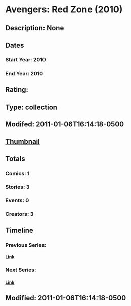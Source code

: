 # Avengers: Red Zone (2010)
## Description: None
## Dates
### Start Year: 2010
### End Year: 2010
## Rating: 
## Type: collection
## Modifed: 2011-01-06T16:14:18-0500
## [Thumbnail](http://i.annihil.us/u/prod/marvel/i/mg/9/a0/4baa972fb9806.jpg)
## Totals
### Comics: 1
### Stories: 3
### Events: 0
### Creators: 3
## Timeline
### Previous Series: 
#### [Link]()
### Next Series: 
#### [Link]()
## Modified: 2011-01-06T16:14:18-0500